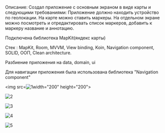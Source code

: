Описание: Создал приложение с основным экраном в виде карты и следующими требованиями: Приложение должно находить устройство по геолокации. На карте можно ставить маркеры. На отдельном экране можно посмотреть и отредактировать список маркеров, добавить к маркеру название и аннотацию.

Подключена библиотека MapKit(яндекс карты)

Стек : MapKit, Room, MVVM, View binding, Koin, Navigation component, SOLID, OOП, Clean architecture.

Разбиение приложения на data, domain, ui

Для навигации приложения была использована библиотека "Navigation component"

<img src=![1](https://github.com/danilka2274/Map/assets/131926244/4d1738b4-3c05-431b-892b-3f3b02a039fb)width="200" height="200">

![2](https://github.com/danilka2274/Map/assets/131926244/da061797-7d09-4c22-a74b-064bc80a3b7e)

![3](https://github.com/danilka2274/Map/assets/131926244/a165efdc-e909-4f71-ab45-8820270236c3)

![4](https://github.com/danilka2274/Map/assets/131926244/f77d2978-53b8-4629-9633-70598ccfb05c)

![5](https://github.com/danilka2274/Map/assets/131926244/ab2f9f5a-b20d-4469-ae9f-81c6637474b4)
